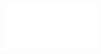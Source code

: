 ![](/assets/images/http:/www.salvadorescoda.com/tecnico/Ma/tec%20HF06105-106-126_Instruc-BombaVacio-BE1-2.pdf
"File:http://www.salvadorescoda.com/tecnico/Ma/tec%20HF06105-106-126_Instruc-BombaVacio-BE1-2.pdf")